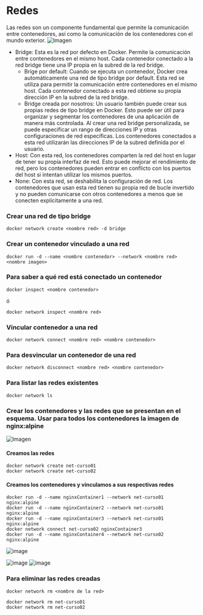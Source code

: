 # Redes
Las redes son un componente fundamental que permite la comunicación entre contenedores, así como la comunicación de los contenedores con el mundo exterior. 
![Imagen](imagenes/redes.PNG)
- Bridge: Esta es la red por defecto en Docker. Permite la comunicación entre contenedores en el mismo host. Cada contenedor conectado a la red bridge tiene una IP propia en la subred de la red bridge.
    -  Brige por default: Cuando se ejecuta un contenedor, Docker crea automáticamente una red de tipo bridge por default. Esta red se utiliza para permitir la comunicación entre contenedores en el mismo host. Cada contenedor conectado a esta red obtiene su propia dirección IP en la subred de la red bridge.
    - Bridge creada por nosotros: Un usuario también puede crear sus propias redes de tipo bridge en Docker. Esto puede ser útil para organizar y segmentar los contenedores de una aplicación de manera más controlada. Al crear una red bridge personalizada, se puede especificar un rango de direcciones IP y otras configuraciones de red específicas. Los contenedores conectados a esta red utilizarán las direcciones IP de la subred definida por el usuario.
- Host: Con esta red, los contenedores comparten la red del host en lugar de tener su propia interfaz de red. Esto puede mejorar el rendimiento de red, pero los contenedores pueden entrar en conflicto con los puertos del host si intentan utilizar los mismos puertos.
- None: Con esta red, se deshabilita la configuración de red. Los contenedores que usan esta red tienen su propia red de bucle invertido y no pueden comunicarse con otros contenedores a menos que se conecten explícitamente a una red.

### Crear una red de tipo bridge

```
docker network create <nombre red> -d bridge
```

### Crear un contenedor vinculado a una red

```
docker run -d --name <nombre contenedor> --network <nombre red> <nombre imagen>
```

### Para saber a qué red está conectado un contenedor

```
docker inspect <nombre contenedor>
```
ó
```
docker network inspect <nombre red> 
```

### Vincular contenedor a una red
```
docker network connect <nombre red> <nombre contenedor>
```

### Para desvincular un contenedor de una red
```
docker network disconnect <nombre red> <nombre contenedor>
```

### Para listar las redes existentes
```
docker network ls
```

### Crear los contenedores y las redes que se presentan en el esquema. Usar para todos los contenedores la imagen de nginx:alpine

![Imagen](imagenes/esquema-ejercicio-redes.PNG)
#### Creamos las redes
```
docker network create net-curso01
docker network create net-curso02
```

#### Creamos los contenedores y vinculamos a sus respectivas redes
```
docker run -d --name nginxContainer1 --network net-curso01 nginx:alpine
docker run -d --name nginxContainer2 --network net-curso01 nginx:alpine
docker run -d --name nginxContainer3 --network net-curso01 nginx:alpine
docker network connect net-curso02 nginxContainer3
docker run -d --name nginxContainer4 --network net-curso02 nginx:alpine
```

![image](https://github.com/ShanderGonzalez/2024A-ISWD633-Practica2/assets/94009521/f8f01994-f9bb-448a-a45c-596790a00a7e)

![image](https://github.com/ShanderGonzalez/2024A-ISWD633-Practica2/assets/94009521/c7e396dd-1dcf-4e91-9a69-0b319bbf6577)
![image](https://github.com/ShanderGonzalez/2024A-ISWD633-Practica2/assets/94009521/287b6a87-766c-44bb-897f-15ebb38a31b8)

### Para eliminar las redes creadas
```
docker network rm <nombre de la red>
```
```
docker network rm net-curso01
docker network rm net-curso02
```

